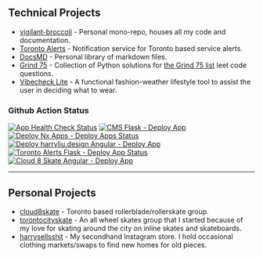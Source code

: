 ## Technical Projects

- [vigilant-broccoli](https://github.com/iamharryliu/vigilant-broccoli) - Personal mono-repo, houses all my code and documentation.
- [Toronto Alerts](https://torontoalerts.com/) - Notification service for Toronto based service alerts.
- [DocsMD](https://harryliu.design/docs-md) - Personal library of markdown files.
- [Grind 75](https://harryliu.design/grind-75) - Collection of Python solutions for [the Grind 75 list](https://www.techinterviewhandbook.org/grind75) leet code questions.
- [Vibecheck Lite](https://harryliu.design/projects/vibecheck-lite/app) - A functional fashion-weather lifestyle tool to assist the user in deciding what to wear.

### Github Action Status

[![App Health Check Status](https://github.com/iamharryliu/vigilant-broccoli/actions/workflows/monitor-apps-action.yml/badge.svg)](https://github.com/iamharryliu/vigilant-broccoli/actions/workflows/monitor-apps-action.yml)
[![CMS Flask - Deploy App](https://github.com/iamharryliu/vigilant-broccoli/actions/workflows/deploy-cms-flask-action.yml/badge.svg)](https://github.com/iamharryliu/vigilant-broccoli/actions/workflows/deploy-cms-flask-action.yml)
[![Deploy Nx Apps - Deploy Apps Status](https://github.com/iamharryliu/vigilant-broccoli/actions/workflows/deploy-nx-apps-action.yml/badge.svg)](https://github.com/iamharryliu/vigilant-broccoli/actions/workflows/deploy-nx-apps-action.yml)
[![Deploy harryliu.design Angular - Deploy App](https://github.com/iamharryliu/vigilant-broccoli/actions/workflows/deploy-harryliu-design-angular-action.yml/badge.svg)](https://github.com/iamharryliu/vigilant-broccoli/actions/workflows/deploy-harryliu-design-angular-action.yml)
[![Toronto Alerts Flask - Deploy App Status](https://github.com/iamharryliu/vigilant-broccoli/actions/workflows/deploy-toronto-alerts-app-action.yml/badge.svg)](https://github.com/iamharryliu/vigilant-broccoli/actions/workflows/deploy-toronto-alerts-app-action.yml)
[![Cloud 8 Skate Angular - Deploy App](https://github.com/iamharryliu/vigilant-broccoli/actions/workflows/deploy-cloud-8-skate-angular-action.yml/badge.svg)](https://github.com/iamharryliu/vigilant-broccoli/actions/workflows/deploy-cloud-8-skate-angular-action.yml)

<hr/>

## Personal Projects

- [cloud8skate](https://cloud8skate.com/) - Toronto based rollerblade/rollerskate group.
- [torontocityskate](https://www.instagram.com/torontocityskate/) - An all wheel skates group that I started because of my love for skating around the city on inline skates and skateboards.
- [harrysellsshit](https://www.instagram.com/harrysellsshit/) - My secondhand Instagram store. I hold occasional clothing markets/swaps to find new homes for old pieces.
